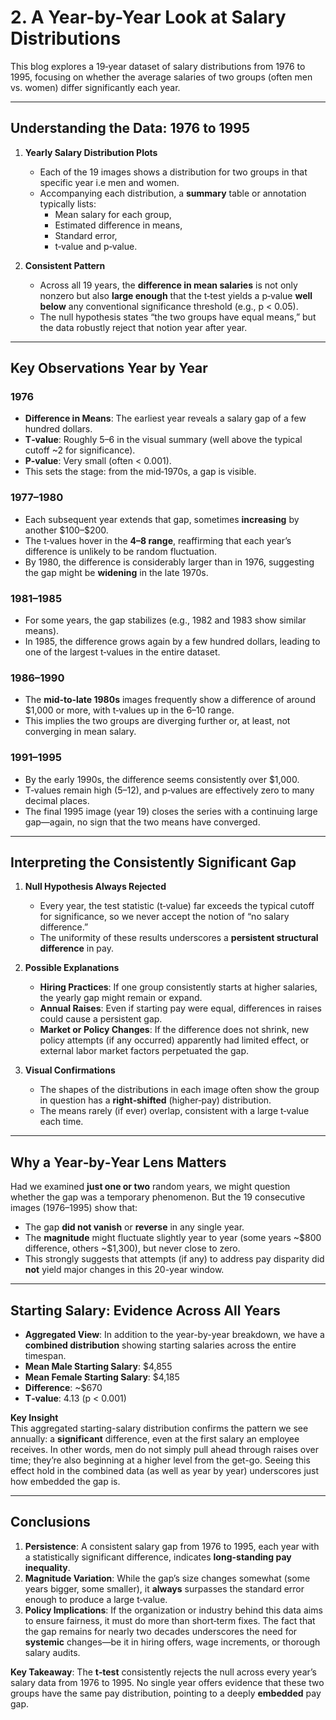 # 2. A Year-by-Year Look at Salary Distributions

This blog explores a 19‐year dataset of salary distributions from 1976 to 1995, focusing on whether the average salaries of two groups (often men vs. women) differ significantly each year.

---

## Understanding the Data: 1976 to 1995

1. **Yearly Salary Distribution Plots**  
   - Each of the 19 images shows a distribution for two groups in that specific year i.e men and women.  
   - Accompanying each distribution, a **summary** table or annotation typically lists:
     - Mean salary for each group,  
     - Estimated difference in means,  
     - Standard error,  
     - t‐value and p‐value.

2. **Consistent Pattern**  
   - Across all 19 years, the **difference in mean salaries** is not only nonzero but also **large enough** that the t‐test yields a p‐value **well below** any conventional significance threshold (e.g., p < 0.05).  
   - The null hypothesis states “the two groups have equal means,” but the data robustly reject that notion year after year.

---

## Key Observations Year by Year

### 1976
- **Difference in Means**: The earliest year reveals a salary gap of a few hundred dollars.  
- **T‐value**: Roughly 5–6 in the visual summary (well above the typical cutoff ~2 for significance).  
- **P‐value**: Very small (often < 0.001).  
- This sets the stage: from the mid‐1970s, a gap is visible.

### 1977–1980
- Each subsequent year extends that gap, sometimes **increasing** by another \$100–\$200.  
- The t‐values hover in the **4–8 range**, reaffirming that each year’s difference is unlikely to be random fluctuation.  
- By 1980, the difference is considerably larger than in 1976, suggesting the gap might be **widening** in the late 1970s.

### 1981–1985
- For some years, the gap stabilizes (e.g., 1982 and 1983 show similar means).  
- In 1985, the difference grows again by a few hundred dollars, leading to one of the largest t‐values in the entire dataset.

### 1986–1990
- The **mid‐to‐late 1980s** images frequently show a difference of around \$1,000 or more, with t‐values up in the 6–10 range.  
- This implies the two groups are diverging further or, at least, not converging in mean salary.

### 1991–1995
- By the early 1990s, the difference seems consistently over \$1,000.  
- T‐values remain high (5–12), and p‐values are effectively zero to many decimal places.  
- The final 1995 image (year 19) closes the series with a continuing large gap—again, no sign that the two means have converged.

---

## Interpreting the Consistently Significant Gap

1. **Null Hypothesis Always Rejected**  
   - Every year, the test statistic (t‐value) far exceeds the typical cutoff for significance, so we never accept the notion of “no salary difference.”  
   - The uniformity of these results underscores a **persistent structural difference** in pay.

2. **Possible Explanations**  
   - **Hiring Practices**: If one group consistently starts at higher salaries, the yearly gap might remain or expand.  
   - **Annual Raises**: Even if starting pay were equal, differences in raises could cause a persistent gap.  
   - **Market or Policy Changes**: If the difference does not shrink, new policy attempts (if any occurred) apparently had limited effect, or external labor market factors perpetuated the gap.

3. **Visual Confirmations**  
   - The shapes of the distributions in each image often show the group in question has a **right‐shifted** (higher‐pay) distribution.  
   - The means rarely (if ever) overlap, consistent with a large t‐value each time.

---

## Why a Year‐by‐Year Lens Matters

Had we examined **just one or two** random years, we might question whether the gap was a temporary phenomenon. But the 19 consecutive images (1976–1995) show that:

- The gap **did not vanish** or **reverse** in any single year.  
- The **magnitude** might fluctuate slightly year to year (some years ~\$800 difference, others ~\$1,300), but never close to zero.  
- This strongly suggests that attempts (if any) to address pay disparity did **not** yield major changes in this 20-year window.

---
## Starting Salary: Evidence Across All Years

- **Aggregated View**: In addition to the year-by-year breakdown, we have a **combined distribution** showing starting salaries across the entire timespan.  
- **Mean Male Starting Salary**: \$4,855  
- **Mean Female Starting Salary**: \$4,185  
- **Difference**: ~\$670  
- **T‐value**: 4.13 (p < 0.001)

**Key Insight**  
This aggregated starting-salary distribution confirms the pattern we see annually: a **significant** difference, even at the first salary an employee receives. In other words, men do not simply pull ahead through raises over time; they’re also beginning at a higher level from the get-go. Seeing this effect hold in the combined data (as well as year by year) underscores just how embedded the gap is.

---

## Conclusions

1. **Persistence**: A consistent salary gap from 1976 to 1995, each year with a statistically significant difference, indicates **long-standing pay inequality**.  
2. **Magnitude Variation**: While the gap’s size changes somewhat (some years bigger, some smaller), it **always** surpasses the standard error enough to produce a large t‐value.  
3. **Policy Implications**: If the organization or industry behind this data aims to ensure fairness, it must do more than short‐term fixes. The fact that the gap remains for nearly two decades underscores the need for **systemic** changes—be it in hiring offers, wage increments, or thorough salary audits.

**Key Takeaway**: The **t‐test** consistently rejects the null across every year’s salary data from 1976 to 1995. No single year offers evidence that these two groups have the same pay distribution, pointing to a deeply **embedded** pay gap. 
